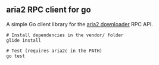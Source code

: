 aria2 RPC client for go
-----------------------

A simple Go client library for the [aria2 downloader](https://aria2.github.io/)
RPC API.

```
# Install dependencies in the vendor/ folder
glide install

# Test (requires aria2c in the PATH)
go test
```
